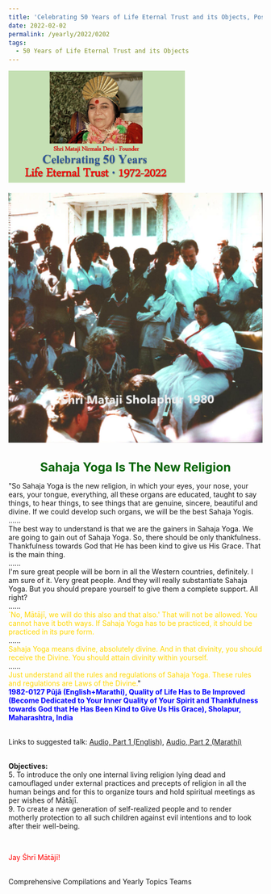 ```yaml
---
title: 'Celebrating 50 Years of Life Eternal Trust and its Objects, Post 5'
date: 2022-02-02
permalink: /yearly/2022/0202
tags:
  - 50 Years of Life Eternal Trust and its Objects
---
```


<div style="text-align: left"><img src="/images/Celebrating50YearsLET.png" width="350" /></div><br>

<div style="text-align: center"><img src="/images/image886_Usha_Peter_Brownscombe_Collection.png" /></div>

<br>
<p style="color:DarkGreen; text-align:center">
<font size="+2"><b>Sahaja Yoga Is The New Religion</b><br></font>
</p>

<p>
"So Sahaja Yoga is the new religion, in which your eyes, your nose, your ears, your tongue, everything, all these organs are educated, taught to say things, to hear things, to see things that are genuine, sincere, beautiful and divine. If we could develop such organs, we will be the best Sahaja Yogis.<br>
......<br>
The best way to understand is that we are the gainers in Sahaja Yoga. We are going to gain out of Sahaja Yoga. So, there should be only thankfulness. Thankfulness towards God that He has been kind to give us His Grace. That is the main thing.<br>
......<br>
I'm sure great people will be born in all the Western countries, definitely. I am sure of it. Very great people. And they will really substantiate Sahaja Yoga. But you should prepare yourself to give them a complete support. All right?<br>
......<br>
<font color="gold">`No, Mātājī, we will do this also and that also.' That will not be allowed. You cannot have it both ways. If Sahaja Yoga has to be practiced, it should be practiced in its pure form.</font><br>
......<br>
<font color="gold">Sahaja Yoga means divine, absolutely divine. And in that divinity, you should receive the Divine. You should attain divinity within yourself.</font><br>
......<br>
<font color="gold">Just understand all the rules and regulations of Sahaja Yoga. These rules and regulations are Laws of the Divine.</font>"<br>
<font color="blue"><b>1982-0127 Pūjā (English+Marathi), Quality of Life Has to Be Improved (Become Dedicated to Your Inner Quality of Your Spirit and Thankfulness towards God that He Has Been Kind to Give Us His Grace), Sholapur, Maharashtra, India</b></font><br>
</p>

<br>
Links to suggested talk: <a href="https://soundcloud.com/nirmala-vidya-portal/1982-0127-1-be_thankful_to_god"> Audio, Part 1 (English)</a>, <a href="https://soundcloud.com/nirmala-vidya-portal/1982-0127-1a"> Audio, Part 2 (Marathi)</a><br>
<br>

<p>
<b>Objectives:</b><br>
5. To introduce the only one internal living religion lying dead and camouflaged under external practices and precepts of religion in all the human beings and for this to organize tours and hold spiritual meetings as per wishes of Mātājī.<br>
9. To create a new generation of self-realized people and to render motherly protection to all such children against evil intentions and to look after their well-being.
</p>

<br>
<p style="color:red;">Jay Śhrī Mātājī!<br></p>

<br>
Comprehensive Compilations and Yearly Topics Teams